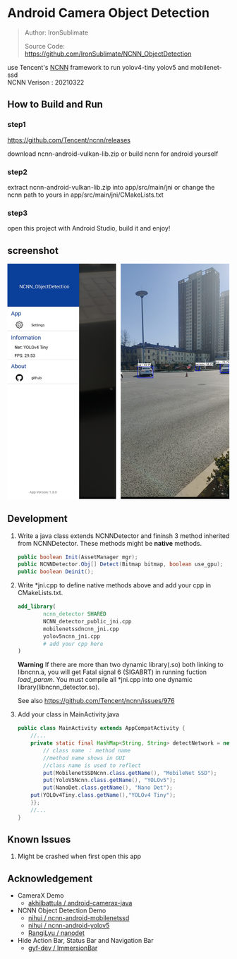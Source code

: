 # Android Camera Object Detection
> Author: IronSublimate
>
> Source Code: https://github.com/IronSublimate/NCNN_ObjectDetection

use Tencent's [NCNN](https://github.com/Tencent/ncnn) framework to run yolov4-tiny yolov5 and mobilenet-ssd  
NCNN Verison : 20210322

## How to Build and Run
### step1
https://github.com/Tencent/ncnn/releases

download ncnn-android-vulkan-lib.zip or build ncnn for android yourself

### step2
extract ncnn-android-vulkan-lib.zip into app/src/main/jni or change the ncnn path to yours in app/src/main/jni/CMakeLists.txt

### step3
open this project with Android Studio, build it and enjoy!

## screenshot
![](screenshot.png)

## Development

1. Write a java class extends NCNNDetector and fininsh 3 method inherited from  NCNNDetector. These methods might be **native** methods.

   ```java
   public boolean Init(AssetManager mgr);
   public NCNNDetector.Obj[] Detect(Bitmap bitmap, boolean use_gpu);
   public boolean Deinit();
   ```

2. Write \*jni.cpp to define native methods above and add your cpp in CMakeLists.txt.

    ```cmake
    add_library(
            ncnn_detector SHARED
            NCNN_detector_public_jni.cpp
            mobilenetssdncnn_jni.cpp
            yolov5ncnn_jni.cpp
            # add your cpp here
    )
    ```
    
    **Warning** If there are more than two dynamic library(.so) both linking to libncnn.a, you will get  Fatal signal 6 (SIGABRT) in running fuction *load_param*. You must compile all \*jni.cpp into one dynamic library(libncnn_detector.so).
    
    See also https://github.com/Tencent/ncnn/issues/976 
    
3. Add your class in MainActivity.java

    ```java
    public class MainActivity extends AppCompatActivity {
        //...
        private static final HashMap<String, String> detectNetwork = new HashMap<String, String>() {{
            // class name ： method name
            //method name shows in GUI
            //class name is used to reflect
            put(MobilenetSSDNcnn.class.getName(), "MobileNet SSD");
            put(YoloV5Ncnn.class.getName(), "YOLOv5");
            put(NanoDet.class.getName(), "Nano Det");
        put(YOLOv4Tiny.class.getName(),"YOLOv4 Tiny");
        }};
        //...
    }
    ```
    
## Known Issues
1. Might be crashed when first open this app    

## Acknowledgement

+ CameraX Demo
  + [akhilbattula / android-camerax-java](https://github.com/akhilbattula/android-camerax-java) 
+ NCNN Object Detection Demo
  + [nihui / ncnn-android-mobilenetssd](https://github.com/nihui/ncnn-android-mobilenetssd)
  + [nihui / ncnn-android-yolov5](https://github.com/nihui/ncnn-android-yolov5)
  + [RangiLyu / nanodet](https://github.com/RangiLyu/nanodet/tree/main/demo_android_ncnn)
+ Hide Action Bar, Status Bar and Navigation Bar
  + [gyf-dev / ImmersionBar](https://github.com/gyf-dev/ImmersionBar)